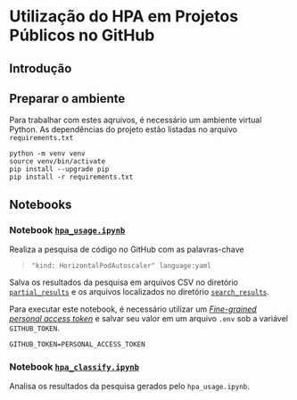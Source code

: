 # Utilização do HPA em Projetos Públicos no GitHub

## Introdução

## Preparar o ambiente

Para trabalhar com estes aqruivos, é necessário um ambiente virtual Python. As dependências do projeto estão listadas no arquivo `requirements.txt`

```
python -m venv venv
source venv/bin/activate
pip install --upgrade pip
pip install -r requirements.txt
```

## Notebooks

### Notebook [`hpa_usage.ipynb`](hpa_usage.ipynb)

Realiza a pesquisa de código no GitHub com as palavras-chave

> `"kind: HorizontalPodAutoscaler" language:yaml`

Salva os resultados da pesquisa em arquivos CSV no diretório [`partial_results`](partial_results) e os arquivos localizados no diretório [`search_results`](search_results).

Para executar este notebook, é necessário utilizar um [*Fine-grained personal access token*](https://docs.github.com/en/authentication/keeping-your-account-and-data-secure/managing-your-personal-access-tokens) e salvar seu valor em um arquivo `.env` sob a variável `GITHUB_TOKEN`.

```.env
GITHUB_TOKEN=PERSONAL_ACCESS_TOKEN
```

### Notebook [`hpa_classify.ipynb`](hpa_classify.ipynb)

Analisa os resultados da pesquisa gerados pelo `hpa_usage.ipynb`.


